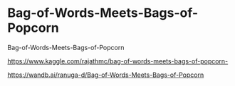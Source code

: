 # Bag-of-Words-Meets-Bags-of-Popcorn
Bag-of-Words-Meets-Bags-of-Popcorn

https://www.kaggle.com/rajathmc/bag-of-words-meets-bags-of-popcorn-

https://wandb.ai/ranuga-d/Bag-of-Words-Meets-Bags-of-Popcorn
